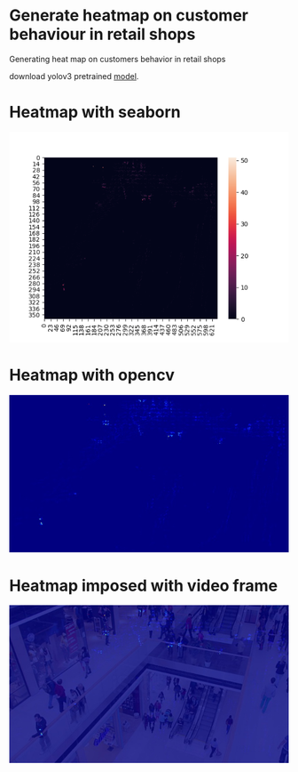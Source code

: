 # Generate heatmap on customer behaviour in retail shops
Generating heat map on customers behavior in retail shops

download yolov3 pretrained [model](https://drive.google.com/file/d/1jNen-em-3JG1uO9iwoBep6xpTAt6se54/view?usp=sharing).

<h1>Heatmap with seaborn</h1>

![](result/testplot.png )

<h1>Heatmap with opencv</h1>

![](result/cv2_heatmap.jpg )

<h1>Heatmap imposed with video frame</h1>

![](result/cv2_imposed.jpg )
